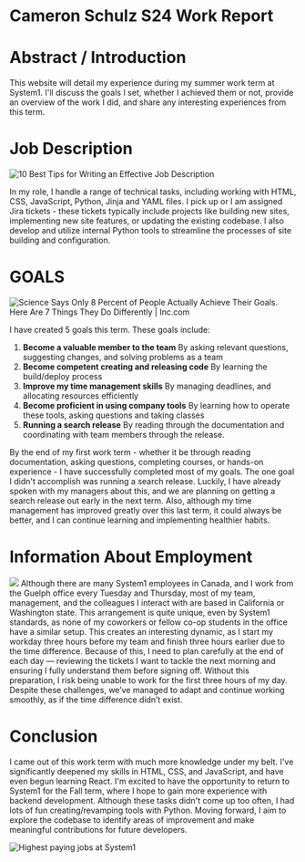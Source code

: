 # Cameron Schulz S24 Work Report

# Abstract / Introduction

This website will detail my experience during my summer work term at System1. I'll discuss the goals I set, whether I achieved them or not, provide an overview of the work I did, and share any interesting experiences from this term.

# Job Description
![10 Best Tips for Writing an Effective Job Description](https://amazingworkplaces.co/wp-content/uploads/2022/07/job-description.jpg)

In my role, I handle a range of technical tasks, including working with HTML, CSS, JavaScript, Python, Jinja and YAML files. I pick up or I am assigned Jira tickets - these tickets typically include projects like building new sites, implementing new site features, or updating the existing codebase. I also develop and utilize internal Python tools to streamline the processes of site building and configuration.

# GOALS

![Science Says Only 8 Percent of People Actually Achieve Their Goals. Here  Are 7 Things They Do Differently | Inc.com](https://images.inc.com/uploaded_files/image/1920x1080/shutterstock_318915104_360067.jpg)

I have created 5 goals this term. These goals include:
1. **Become a valuable member to the team**
By asking relevant questions, suggesting changes, and solving problems as a team
2. **Become competent creating and releasing code**
By learning the build/deploy process 
3. **Improve my time management skills**
By managing deadlines, and allocating resources efficiently
4. **Become proficient in using company tools**
By learning how to operate these tools, asking questions and taking classes
5. **Running a search release**
By reading through the documentation and coordinating with team members through the release.

By the end of my first work term - whether it be through reading documentation, asking questions, completing courses, or hands-on experience - I have successfully completed most of my goals. The one goal I didn't accomplish was running a search release. Luckily, I have already spoken with my managers about this, and we are planning on getting a search release out early in the next term. Also, although my time management has improved greatly over this last term, it could always be better, and I can continue learning and implementing healthier habits. 

# Information About Employment
![](https://cdn.system1.com/s1c/media/2022/06/14233605/blog3333333_6.1.7-scaled.jpg)
Although there are many System1 employees in Canada, and I work from the Guelph office every Tuesday and Thursday, most of my team, management, and the colleagues I interact with are based in California or Washington state. This arrangement is quite unique, even by System1 standards, as none of my coworkers or fellow co-op students in the office have a similar setup. This creates an interesting dynamic, as I start my workday three hours before my team and finish three hours earlier due to the time difference. Because of this, I need to plan carefully at the end of each day — reviewing the tickets I want to tackle the next morning and ensuring I fully understand them before signing off. Without this preparation, I risk being unable to work for the first three hours of my day. Despite these challenges, we’ve managed to adapt and continue working smoothly, as if the time difference didn’t exist.

# Conclusion
I came out of this work term with much more knowledge under my belt. I've significantly deepened my skills in HTML, CSS, and JavaScript, and have even begun learning React. I'm excited to have the opportunity to return to System1 for the Fall term, where I hope to gain more experience with backend development. Although these tasks didn't come up too often, I had lots of fun creating/revamping tools with Python. Moving forward, I aim to explore the codebase to identify areas of improvement and make meaningful contributions for future developers.

![Highest paying jobs at System1](https://www.theladders.com/s3proxy/company-photo.theladders.com/19743/895bff85-acb9-4194-bf11-d299285c93f3.png)